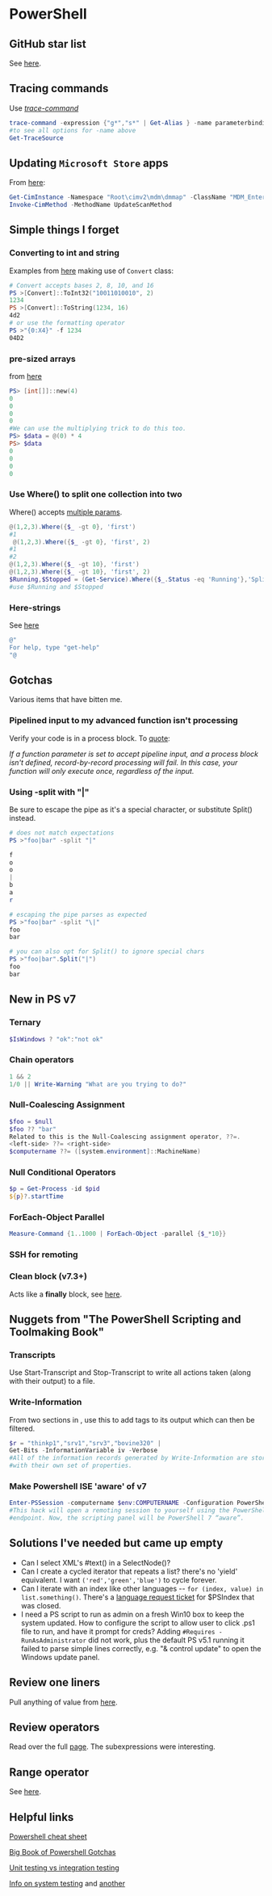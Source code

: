 # PowerShell

## GitHub star list

See [here](https://github.com/stars/rogin/lists/rust).

## Tracing commands

Use [_trace-command_](https://learn.microsoft.com/en-us/powershell/module/Microsoft.PowerShell.Utility/Trace-Command?view=powershell-7.3)

````powershell
trace-command -expression {"g*","s*" | Get-Alias } -name parameterbinding -pshost
#to see all options for -name above
Get-TraceSource
````

## Updating `Microsoft Store` apps

From [here](https://social.technet.microsoft.com/Forums/windows/en-US/5ac7daa9-54e6-43c0-9746-293dcb8ef2ec/how-to-force-update-of-windows-store-apps-without-launching-the-store-app):

````powershell
Get-CimInstance -Namespace "Root\cimv2\mdm\dmmap" -ClassName "MDM_EnterpriseModernAppManagement_AppManagement01" |
Invoke-CimMethod -MethodName UpdateScanMethod
````

## Simple things I forget

### Converting to int and string

Examples from [here](https://hostingultraso.com/help/windows/convert-numbers-between-bases-windows-powershell) making use of `Convert` class:

````powershell
# Convert accepts bases 2, 8, 10, and 16
PS >[Convert]::ToInt32("10011010010", 2)
1234
PS >[Convert]::ToString(1234, 16)
4d2
# or use the formatting operator
PS >"{0:X4}" -f 1234
04D2
````

### pre-sized arrays

from [here](https://learn.microsoft.com/en-us/powershell/scripting/learn/deep-dives/everything-about-arrays?view=powershell-7.2#initialize-with-0)

````powershell
PS> [int[]]::new(4)
0
0
0
0
#We can use the multiplying trick to do this too.
PS> $data = @(0) * 4
PS> $data
0
0
0
0
````

### Use Where() to split one collection into two

Where() accepts [multiple params](https://mcpmag.com/articles/2015/12/02/where-method-in-powershell.aspx).

````powershell
@(1,2,3).Where({$_ -gt 0}, 'first')
#1
 @(1,2,3).Where({$_ -gt 0}, 'first', 2)
#1
#2
@(1,2,3).Where({$_ -gt 10}, 'first')
@(1,2,3).Where({$_ -gt 10}, 'first', 2)
$Running,$Stopped = (Get-Service).Where({$_.Status -eq 'Running'},'Split') 
#use $Running and $Stopped
````

### Here-strings

See [here](https://learn.microsoft.com/en-us/powershell/module/microsoft.powershell.core/about/about_quoting_rules?view=powershell-7.3#here-strings)

````powershell
@"
For help, type "get-help"
"@
````

## Gotchas

Various items that have bitten me.

### Pipelined input to my advanced function isn't processing

Verify your code is in a process block. To [quote](https://learn.microsoft.com/en-us/powershell/module/microsoft.powershell.core/about/about_functions_advanced_methods?view=powershell-7.3#process):

_If a function parameter is set to accept pipeline input, and a process block isn't defined, record-by-record processing will fail. In this case, your function will only execute once, regardless of the input._

### Using -split with "|"

Be sure to escape the pipe as it's a special character, or substitute Split() instead.

````powershell
# does not match expectations
PS >"foo|bar" -split "|"

f
o
o
|
b
a
r

# escaping the pipe parses as expected
PS >"foo|bar" -split "\|"
foo
bar

# you can also opt for Split() to ignore special chars
PS >"foo|bar".Split("|")
foo
bar
````

## New in PS v7

### Ternary

````powershell
$IsWindows ? "ok":"not ok"
````

### Chain operators

````powershell
1 && 2
1/0 || Write-Warning "What are you trying to do?"
````

### Null-Coalescing Assignment

````powershell
$foo = $null
$foo ?? "bar"
Related to this is the Null-Coalescing assignment operator, ??=.
<left-side> ??= <right-side>
$computername ??= ([system.environment]::MachineName)
````

### Null Conditional Operators

````powershell
$p = Get-Process -id $pid
${p}?.startTime
````

### ForEach-Object Parallel

````powershell
Measure-Command {1..1000 | ForEach-Object -parallel {$_*10}}
````

### SSH for remoting

### Clean block (v7.3+)

Acts like a **finally** block, see [here](https://learn.microsoft.com/en-us/powershell/module/microsoft.powershell.core/about/about_functions_advanced_methods?view=powershell-7.3#clean).

## Nuggets from "The PowerShell Scripting and Toolmaking Book"

### Transcripts

Use Start-Transcript and Stop-Transcript to write all actions taken (along with their output) to a file.

### Write-Information

From two sections in , use this to add tags to its output which can then be filtered.

````powershell
$r = "thinkp1","srv1","srv3","bovine320" |
Get-Bits -InformationVariable iv -Verbose
#All of the information records generated by Write-Information are stored in $iv. These are objects
#with their own set of properties.
````

### Make Powershell ISE 'aware' of v7

````powershell
Enter-PSSession -computername $env:COMPUTERNAME -Configuration PowerShell.7
#This hack will open a remoting session to yourself using the PowerShell 7
#endpoint. Now, the scripting panel will be PowerShell 7 “aware”.
````

## Solutions I've needed but came up empty

- Can I select XML's #text() in a SelectNode()?
- Can I create a cycled iterator that repeats a list? there's no 'yield' equivalent. I want `('red','green','blue')` to cycle forever.
- Can I iterate with an index like other languages -- `for (index, value) in list.something()`. There's a [language request ticket](https://github.com/PowerShell/PowerShell/issues/13772) for \$PSIndex that was closed.
- I need a PS script to run as admin on a fresh Win10 box to keep the system updated. How to configure the script to allow user to click .ps1 file to run, and have it prompt for creds? Adding `#Requires -RunAsAdministrator` did not work, plus the default PS v5.1 running it failed to parse simple lines correctly, e.g. "& control update" to open the Windows update panel.

## Review one liners

Pull anything of value from [here](https://www.red-gate.com/simple-talk/sysadmin/powershell/powershell-one-liners--collections,-hashtables,-arrays-and-strings/).

## Review operators

Read over the full [page](https://learn.microsoft.com/en-us/powershell/module/microsoft.powershell.core/about/about_Operators?view=powershell-7.3). The subexpressions were interesting.

## Range operator

See [here](https://learn.microsoft.com/en-us/powershell/module/microsoft.powershell.core/about/about_Operators?view=powershell-7.3#range-operator-).

## Helpful links

[Powershell cheat sheet](https://devblogs.microsoft.com/powershell-community/cheat-sheet-console-experience/)

[Big Book of Powershell Gotchas](https://github.com/devops-collective-inc/big-book-of-powershell-gotchas/blob/master/SUMMARY.md)

[Unit testing vs integration testing](https://www.guru99.com/unit-test-vs-integration-test.html)

[Info on system testing](https://testsigma.com/blog/system-testing-vs-integration-testing/) and [another](https://u-tor.com/topic/system-vs-integration)

